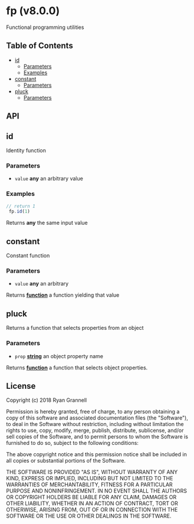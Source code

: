 
# fp (v8.0.0)

Functional programming utilities

## Table of Contents

- [id](#id)
  * [Parameters](#parameters)
  * [Examples](#examples)
- [constant](#constant)
  * [Parameters](#parameters-1)
- [pluck](#pluck)
  * [Parameters](#parameters-2)

## API

<!-- Generated by documentation.js. Update this documentation by updating the source code. -->

## id

Identity function

### Parameters

-   `value` **any** an arbitrary value

### Examples

```javascript
// return 1
 fp.id(1)
```

Returns **any** the same input value

## constant

Constant function

### Parameters

-   `value` **any** an arbitrary

Returns **[function][1]** a function yielding that value

## pluck

Returns a function that selects properties from an object

### Parameters

-   `prop` **[string][2]** an object property name

Returns **[function][1]** a function that selects object properties.

[1]: https://developer.mozilla.org/docs/Web/JavaScript/Reference/Statements/function

[2]: https://developer.mozilla.org/docs/Web/JavaScript/Reference/Global_Objects/String


## License

Copyright (c) 2018 Ryan Grannell

Permission is hereby granted, free of charge, to any person obtaining a copy of this software and associated documentation files (the "Software"), to deal in the Software without restriction, including without limitation the rights to use, copy, modify, merge, publish, distribute, sublicense, and/or sell copies of the Software, and to permit persons to whom the Software is furnished to do so, subject to the following conditions:

The above copyright notice and this permission notice shall be included in all copies or substantial portions of the Software.

THE SOFTWARE IS PROVIDED "AS IS", WITHOUT WARRANTY OF ANY KIND, EXPRESS OR IMPLIED, INCLUDING BUT NOT LIMITED TO THE WARRANTIES OF MERCHANTABILITY, FITNESS FOR A PARTICULAR PURPOSE AND NONINFRINGEMENT. IN NO EVENT SHALL THE AUTHORS OR COPYRIGHT HOLDERS BE LIABLE FOR ANY CLAIM, DAMAGES OR OTHER LIABILITY, WHETHER IN AN ACTION OF CONTRACT, TORT OR OTHERWISE, ARISING FROM, OUT OF OR IN CONNECTION WITH THE SOFTWARE OR THE USE OR OTHER DEALINGS IN THE SOFTWARE.
